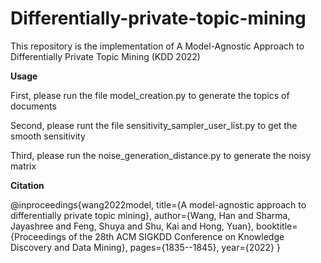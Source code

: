 # Differentially-private-topic-mining

This repository is the implementation of A Model-Agnostic Approach to Differentially Private Topic Mining (KDD 2022)

**Usage**

First, please run the file model_creation.py to generate the topics of documents

Second, please runt the file sensitivity_sampler_user_list.py to get the smooth sensitivity

Third, please run the noise_generation_distance.py to generate the noisy matrix

**Citation**

@inproceedings{wang2022model,
  title={A model-agnostic approach to differentially private topic mining},
  author={Wang, Han and Sharma, Jayashree and Feng, Shuya and Shu, Kai and Hong, Yuan},
  booktitle={Proceedings of the 28th ACM SIGKDD Conference on Knowledge Discovery and Data Mining},
  pages={1835--1845},
  year={2022}
}
